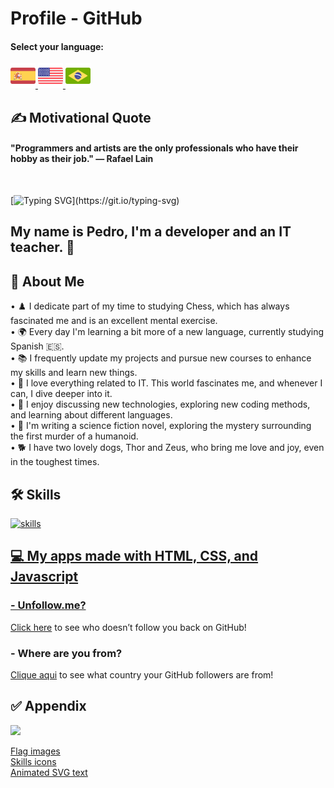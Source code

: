 # Profile - GitHub

#### Select your language:

<a href="README.es.md">
    <img src="espanha.png" alt="Spain Flag" style="width: 40px;">
</a>
<a href="README.en.md">
    <img src="estadosunidos.png" alt="United States Flag" style="width: 40px;">
</a>
<a href="README.md">
    <img src="brasil.png" alt="Brazil Flag" style="width: 40px;">
</a>


## ✍️ Motivational Quote
<div>
    <h4>"Programmers and artists are the only professionals who have their hobby as their job." — Rafael Lain</h4><br>
</div>

[![Typing SVG](https://readme-typing-svg.demolab.com?font=Fira+Code&size=35&pause=1000&color=D3D3D3&width=435&lines=Hi%2C+Welcome!!!)](https://git.io/typing-svg)
## My name is Pedro, I'm a developer and an IT teacher. 🖖


## 🚀 About Me


• ♟️ I dedicate part of my time to studying Chess, which has always fascinated me and is an excellent mental exercise. <br> 
• 🌍 Every day I'm learning a bit more of a new language, currently studying Spanish 🇪🇸. <br>
• 📚 I frequently update my projects and pursue new courses to enhance my skills and learn new things.<br> 
• 💖 I love everything related to IT. This world fascinates me, and whenever I can, I dive deeper into it.<br>
• 💬 I enjoy discussing new technologies, exploring new coding methods, and learning about different languages. <br>
• 📖 I'm writing a science fiction novel, exploring the mystery surrounding the first murder of a humanoid. <br>
• 🐕 I have two lovely dogs, Thor and Zeus, who bring me love and joy, even in the toughest times. <br>


## 🛠 Skills
<a href="https://skillicons.dev"> <img src="https://skillicons.dev/icons?i=py,js,php,java,c,vue,react,laravel,jquery,bootstrap,sass,mysql,sqlite,git,github,vscode,postman,cypress,html,css,nodejs,npm" alt="skills"/>


## 💻 My apps made with HTML, CSS, and Javascript
### - Unfollow.me?
[Click here](https://pedrordcampos.github.io/unfollowme/) to see who doesn’t follow you back on GitHub! 

### - Where are you from?
[Clique aqui](https://pedrordcampos.github.io/whereareyoufrom/) to see what country your GitHub followers are from!


## ✅ Appendix

[![](https://visitcount.itsvg.in/api?id=pedrordcampos&label=Visitors&color=0&icon=4&pretty=false)](https://visitcount.itsvg.in)

[Flag images](https://br.freepik.com)<br>
[Skills icons](https://skillicons.dev)<br>
[Animated SVG text](https://readme-typing-svg.demolab.com/demo/)
